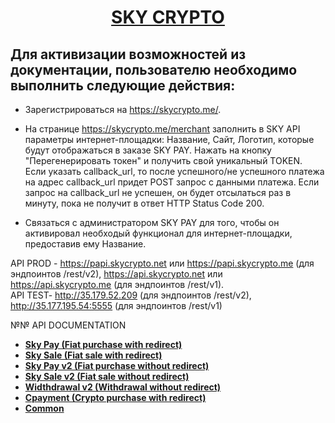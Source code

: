 <h1 align="center"><a href="https://skycrypto.me/" target="_blank">SKY CRYPTO</a> 

## Для активизации возможностей из документации, пользователю необходимо выполнить следующие действия:
 - Зарегистрироваться на https://skycrypto.me/.

 - На странице https://skycrypto.me/merchant заполнить в SKY API параметры интернет-площадки: Название, Сайт, Логотип, которые будут отображаться в заказе SKY PAY. Нажать на кнопку "Перегенерировать токен" и получить свой уникальный TOKEN.  
 Если указать callback_url, то после успешного/не успешного платежа на адрес callback_url придет POST запрос с данными платежа.  Если запрос на callback_url не успешен, он будет отсылаться раз в минуту, пока не получит в ответ HTTP Status Code 200.
  
- Связаться с администратором SKY PAY для того, чтобы он активировал необходый функционал для интернет-площадки, предоставив ему Название.
  
API PROD - https://papi.skycrypto.net или https://papi.skycrypto.me (для эндпоинтов /rest/v2), https://api.skycrypto.net или https://api.skycrypto.me (для эндпоинтов /rest/v1).  
 API TEST- http://35.179.52.209 (для эндпоинтов /rest/v2), http://35.177.195.54:5555 (для эндпоинтов /rest/v1)
 
 №№ API DOCUMENTATION
- [**Sky Pay (Fiat purchase with redirect)**](SKYPAY.md)
- [**Sky Sale (Fiat sale with redirect)**](SKYSALE.md)
- [**Sky Pay v2 (Fiat purchase without redirect)**](SKYPAYV2.md)
- [**Sky Sale v2 (Fiat sale without redirect)**](SKYSALEV2.md)
- [**Widthdrawal v2 (Withdrawal without redirect)**](WITHDRAWAL.md)
- [**Cpayment (Crypto purchase with redirect)**](CPAYMENT.md)
- [**Common**](COMMON.md)

